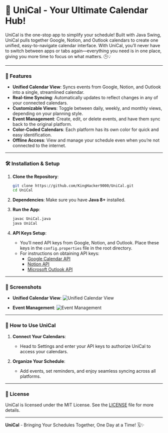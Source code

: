 # 📅 UniCal - Your Ultimate Calendar Hub!

UniCal is the one-stop app to simplify your schedule! Built with Java Swing, UniCal pulls together Google, Notion, and Outlook calendars to create one unified, easy-to-navigate calendar interface. With UniCal, you’ll never have to switch between apps or tabs again—everything you need is in one place, giving you more time to focus on what matters. 🕒💡

---

### 🎉 Features

- **Unified Calendar View**: Syncs events from Google, Notion, and Outlook into a single, streamlined calendar.
- **Real-time Syncing**: Automatically updates to reflect changes in any of your connected calendars.
- **Customizable Views**: Toggle between daily, weekly, and monthly views, depending on your planning style.
- **Event Management**: Create, edit, or delete events, and have them sync back to the original platform.
- **Color-Coded Calendars**: Each platform has its own color for quick and easy identification.
- **Offline Access**: View and manage your schedule even when you’re not connected to the internet.

---

### 🛠 Installation & Setup

1. **Clone the Repository**:
   ```bash
   git clone https://github.com/KingHacker9000/UniCal.git
   cd UniCal
   ```

2. **Dependencies**:
   Make sure you have **Java 8+** installed.

3. **Run the App**:
   ```bash
   javac UniCal.java
   java UniCal
   ```

4. **API Keys Setup**:
   - You’ll need API keys from Google, Notion, and Outlook. Place these keys in the `config.properties` file in the root directory.
   - For instructions on obtaining API keys:
     - [Google Calendar API](https://developers.google.com/calendar)
     - [Notion API](https://developers.notion.com/)
     - [Microsoft Outlook API](https://learn.microsoft.com/en-us/graph/api/resources/calendar)

---

### 🎨 Screenshots

- **Unified Calendar View**: 
  ![Unified Calendar View](images/unical_calendar_view.png)

- **Event Management**: 
  ![Event Management](images/unical_event_management.png)

---

### 🎈 How to Use UniCal

1. **Connect Your Calendars**: 
   - Head to Settings and enter your API keys to authorize UniCal to access your calendars.

2. **Organize Your Schedule**:
   - Add events, set reminders, and enjoy seamless syncing across all platforms.

---

### 📄 License

UniCal is licensed under the MIT License. See the [LICENSE](LICENSE) file for more details.

---

**UniCal** - Bringing Your Schedules Together, One Day at a Time! 🗓️✨
